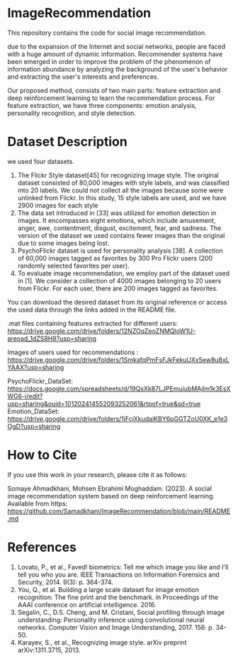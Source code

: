 # ImageRecommendation

This repository contains the code for social image recommendation.


due to the expansion of the Internet and social networks, people are faced with a huge amount of dynamic information. Recommender systems have been emerged in order to improve the problem of the phenomenon of information abundance by analyzing the background of the user's behavior and extracting the user's interests and preferences. 

Our proposed method, consists of two main parts: feature extraction and deep reinforcement learning to learn the recommendation process. 
For feature extraction, we have three components: emotion analysis, personality recognition, and style detection.


# Dataset Description

we used four datasets. 
1) The Flickr Style dataset[45] for recognizing image style. The original dataset consisted of 80,000 images with style labels, and was classified into 20 labels. We could not collect all the images because some were unlinked from Flickr. In this study, 15 style labels are used, and we have 2900 images for each style
2) The data set introduced in [33] was utilized for emotion detection in images. It encompasses eight emotions, which include amusement, anger, awe, contentment, disgust, excitement, fear, and sadness. The version of the dataset we used contains fewer images than the original due to some images being lost. 
3) PsychoFlickr dataset is used for personality analysis [38]. A collection of 60,000 images tagged as favorites by 300 Pro Flickr users (200 randomly selected favorites per user). 
4) To evaluate image recommendation, we employ part of the dataset used in  [1]. We consider a collection of 4000 images belonging to 20 users from Flickr. For each user, there are 200 images tagged as favorites. 

You can download the desired dataset from its original reference or access the used data through the links added in the README file.

.mat files containing features extracted for different users: https://drive.google.com/drive/folders/12NZOqZeoZNMQloW1U-areoad_1dZS8H8?usp=sharing

Images of users used for recommendations : https://drive.google.com/drive/folders/1SmkafqPmFsFJkFekuUXx5ew8u8xLYAAX?usp=sharing

PsychoFlickr_DataSet: https://docs.google.com/spreadsheets/d/19QsXk87LJPEmuiubMAjlm1k3EsXWG6-i/edit?usp=sharing&ouid=101202414552093252061&rtpof=true&sd=true
Emotion_DataSet: https://drive.google.com/drive/folders/1jFcjXkudaiKBY6pGGTZoU0XK_e1e3OgD?usp=sharing



# How to Cite

If you use this work in your research, please cite it as follows:

Somaye Ahmadkhani, Mohsen Ebrahimi Moghaddam. (2023). A social image recommendation system based on deep reinforcement learning. Available from https: https://github.com/Samadkhani/ImageRecommendation/blob/main/README.md


# References

1.	Lovato, P., et al., Faved! biometrics: Tell me which image you like and I'll tell you who you are. IEEE Transactions on Information Forensics and Security, 2014. 9(3): p. 364-374.
33.	You, Q., et al. Building a large scale dataset for image emotion recognition: The fine print and the benchmark. in Proceedings of the AAAI conference on artificial intelligence. 2016.
38. Segalin, C., D.S. Cheng, and M. Cristani, Social profiling through image understanding: Personality inference using convolutional neural networks. Computer Vision and Image Understanding, 2017. 156: p. 34-50.
45.	Karayev, S., et al., Recognizing image style. arXiv preprint arXiv:1311.3715, 2013.
